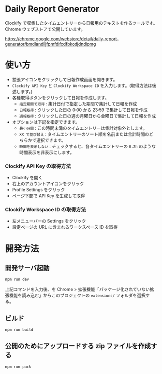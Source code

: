 # Daily Report Generator
Clockify で収集したタイムエントリーから日報用のテキストを作るツールです。
Chrome ウェブストアで公開しています。

https://chrome.google.com/webstore/detail/daily-report-generator/bmdlandlljfpmfdifcdfbkodjdndipmg

# 使い方
- 拡張アイコンをクリックして日報作成画面を開きます。
- `Clockify API Key` と `Clockify Workspace ID` を入力します。(取得方法は後述します。)
- 各種取得ボタンをクリックして日報を作成します。
  - `指定期間で取得` : 集計日付で指定した期間で集計して日報を作成
  - `日報取得` : クリックした日の 0:00 から 23:59 で集計して日報を作成
  - `週報取得` : クリックした日の週の月曜日から金曜日で集計して日報を作成
- オプションは下記を指定できます。
  - `最小時間` : この時間未満のタイムエントリーは集計対象外とします。
  - `XX で並び替え` : タイムエントリーのソート順を名前または合計時間のどちらかで選択できます。
  - `時間を表示しない` : チェックすると、各タイムエントリーの `0.2h` のような時間表示を非表示にします。

### Clockify API Key の取得方法
- Clockify を開く
- 右上のアカウントアイコンをクリック
- Profile Settings をクリック
- ページ下部で API Key を生成して取得

### Clockify Workspace ID の取得方法
- 左メニューバーの Settings をクリック
- 設定ページの URL に含まれるワークスペース ID を取得

# 開発方法
## 開発サーバ起動
```sh
npm run dev
```

上記コマンドを入力後、を Chrome > 拡張機能「パッケージ化されていない拡張機能を読み込む」からこのプロジェクトの `extensions/` フォルダを選択する。

## ビルド
```sh
npm run build
```

## 公開のためにアップロードする zip ファイルを作成する
```sh
npm run pack
```